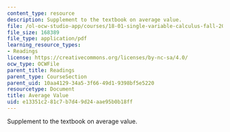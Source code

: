 ```yaml
---
content_type: resource
description: Supplement to the textbook on average value.
file: /ol-ocw-studio-app/courses/18-01-single-variable-calculus-fall-2006/e13351c281c7b7d49d24aae95b0b18ff_av_average_value.pdf
file_size: 168389
file_type: application/pdf
learning_resource_types:
- Readings
license: https://creativecommons.org/licenses/by-nc-sa/4.0/
ocw_type: OCWFile
parent_title: Readings
parent_type: CourseSection
parent_uid: 10aa4129-34a5-3f66-49d1-9398bf5e5220
resourcetype: Document
title: Average Value
uid: e13351c2-81c7-b7d4-9d24-aae95b0b18ff
---
```

Supplement to the textbook on average value.